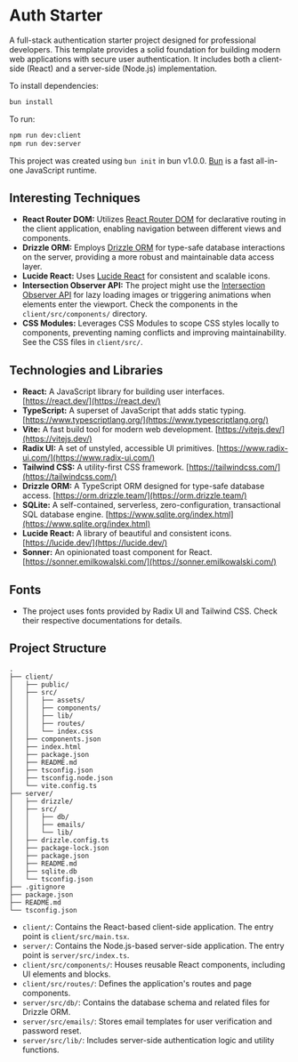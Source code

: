 # Auth Starter

A full-stack authentication starter project designed for professional developers. This template provides a solid foundation for building modern web applications with secure user authentication. It includes both a client-side (React) and a server-side (Node.js) implementation.

To install dependencies:

```bash
bun install
```

To run:

```bash
npm run dev:client
npm run dev:server
```

This project was created using `bun init` in bun v1.0.0. [Bun](https://bun.sh) is a fast all-in-one JavaScript runtime.

## Interesting Techniques

- **React Router DOM:** Utilizes [React Router DOM](https://reactrouter.com/en/main) for declarative routing in the client application, enabling navigation between different views and components.
- **Drizzle ORM:** Employs [Drizzle ORM](https://orm.drizzle.team/) for type-safe database interactions on the server, providing a more robust and maintainable data access layer.
- **Lucide React:** Uses [Lucide React](https://lucide.dev/) for consistent and scalable icons.
- **Intersection Observer API:** The project might use the [Intersection Observer API](https://developer.mozilla.org/en-US/docs/Web/API/Intersection_Observer_API) for lazy loading images or triggering animations when elements enter the viewport. Check the components in the `client/src/components/` directory.
- **CSS Modules:** Leverages CSS Modules to scope CSS styles locally to components, preventing naming conflicts and improving maintainability. See the CSS files in `client/src/`.

## Technologies and Libraries

- **React:** A JavaScript library for building user interfaces. [https://react.dev/](https://react.dev/)
- **TypeScript:** A superset of JavaScript that adds static typing. [https://www.typescriptlang.org/](https://www.typescriptlang.org/)
- **Vite:** A fast build tool for modern web development. [https://vitejs.dev/](https://vitejs.dev/)
- **Radix UI:** A set of unstyled, accessible UI primitives. [https://www.radix-ui.com/](https://www.radix-ui.com/)
- **Tailwind CSS:** A utility-first CSS framework. [https://tailwindcss.com/](https://tailwindcss.com/)
- **Drizzle ORM:** A TypeScript ORM designed for type-safe database access. [https://orm.drizzle.team/](https://orm.drizzle.team/)
- **SQLite:** A self-contained, serverless, zero-configuration, transactional SQL database engine. [https://www.sqlite.org/index.html](https://www.sqlite.org/index.html)
- **Lucide React:** A library of beautiful and consistent icons. [https://lucide.dev/](https://lucide.dev/)
- **Sonner:** An opinionated toast component for React. [https://sonner.emilkowalski.com/](https://sonner.emilkowalski.com/)

## Fonts

- The project uses fonts provided by Radix UI and Tailwind CSS. Check their respective documentations for details.

## Project Structure

```
.
├── client/
│   ├── public/
│   ├── src/
│   │   ├── assets/
│   │   ├── components/
│   │   ├── lib/
│   │   ├── routes/
│   │   └── index.css
│   ├── components.json
│   ├── index.html
│   ├── package.json
│   ├── README.md
│   ├── tsconfig.json
│   ├── tsconfig.node.json
│   └── vite.config.ts
├── server/
│   ├── drizzle/
│   ├── src/
│   │   ├── db/
│   │   ├── emails/
│   │   └── lib/
│   ├── drizzle.config.ts
│   ├── package-lock.json
│   ├── package.json
│   ├── README.md
│   ├── sqlite.db
│   └── tsconfig.json
├── .gitignore
├── package.json
├── README.md
└── tsconfig.json
```

- `client/`: Contains the React-based client-side application. The entry point is `client/src/main.tsx`.
- `server/`: Contains the Node.js-based server-side application. The entry point is `server/src/index.ts`.
- `client/src/components/`: Houses reusable React components, including UI elements and blocks.
- `client/src/routes/`: Defines the application's routes and page components.
- `server/src/db/`: Contains the database schema and related files for Drizzle ORM.
- `server/src/emails/`: Stores email templates for user verification and password reset.
- `server/src/lib/`: Includes server-side authentication logic and utility functions.
